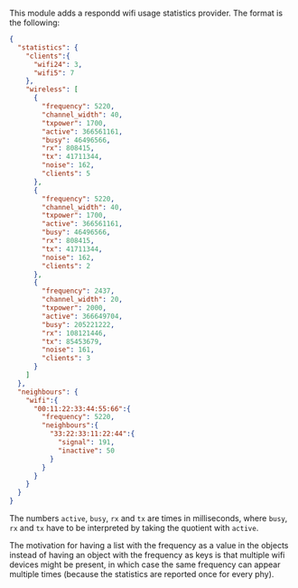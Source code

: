 This module adds a respondd wifi usage statistics provider.
The format is the following:

```json
{
  "statistics": {
    "clients":{
      "wifi24": 3,
      "wifi5": 7
    },
    "wireless": [
      {
        "frequency": 5220,
        "channel_width": 40,
        "txpower": 1700,
        "active": 366561161,
        "busy": 46496566,
        "rx": 808415,
        "tx": 41711344,
        "noise": 162,
        "clients": 5
      },
      {
        "frequency": 5220,
        "channel_width": 40,
        "txpower": 1700,
        "active": 366561161,
        "busy": 46496566,
        "rx": 808415,
        "tx": 41711344,
        "noise": 162,
        "clients": 2
      },
      {
        "frequency": 2437,
        "channel_width": 20,
        "txpower": 2000,
        "active": 366649704,
        "busy": 205221222,
        "rx": 108121446,
        "tx": 85453679,
        "noise": 161,
        "clients": 3
      }
    ]
  },
  "neighbours": {
    "wifi":{
      "00:11:22:33:44:55:66":{
        "frequency": 5220,
        "neighbours":{
          "33:22:33:11:22:44":{
            "signal": 191,
            "inactive": 50
          }
        }
      }
    }
  }
}
```

The numbers `active`, `busy`, `rx` and `tx` are times in milliseconds, where
`busy`, `rx` and `tx` have to be interpreted by taking the quotient with
`active`.

The motivation for having a list with the frequency as a value in the objects
instead of having an object with the frequency as keys is that multiple wifi
devices might be present, in which case the same frequency can appear multiple
times (because the statistics are reported once for every phy).
